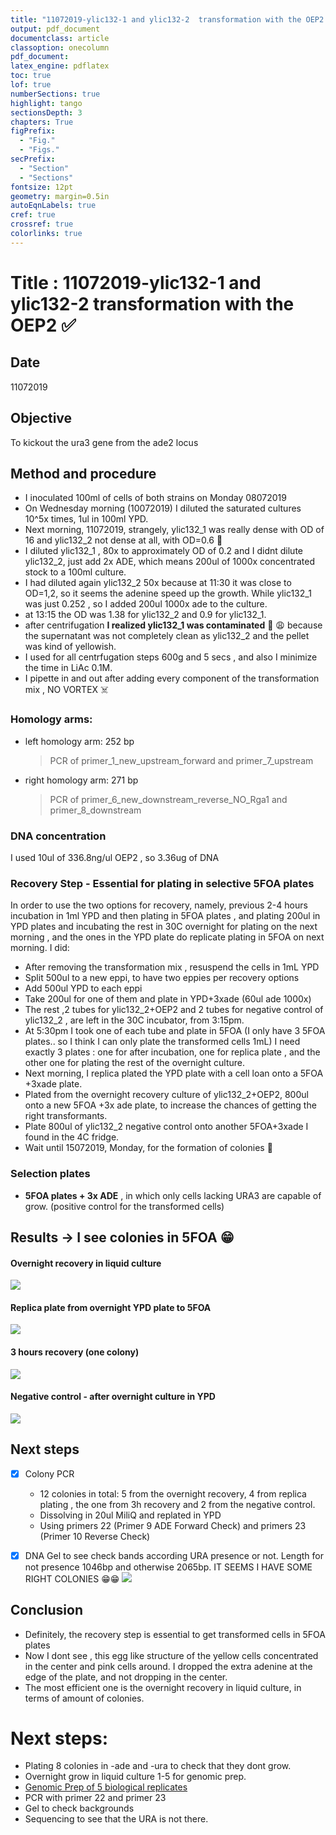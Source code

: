 ```yaml
---
title: "11072019-ylic132-1 and ylic132-2  transformation with the OEP2 "
output: pdf_document
documentclass: article
classoption: onecolumn
pdf_document:
latex_engine: pdflatex
toc: true
lof: true
numberSections: true
highlight: tango
sectionsDepth: 3
chapters: True
figPrefix:
  - "Fig."
  - "Figs."
secPrefix:
  - "Section"
  - "Sections"
fontsize: 12pt
geometry: margin=0.5in
autoEqnLabels: true
cref: true
crossref: true
colorlinks: true
---
```


# Title : 11072019-ylic132-1 and ylic132-2  transformation with the OEP2 :white_check_mark:

## Date
11072019

## Objective
To kickout the ura3 gene from the ade2 locus

## Method and procedure
- I inoculated 100ml of cells of both strains on Monday 08072019
- On Wednesday morning (10072019) I diluted the saturated cultures 10^5x times, 1ul in 100ml YPD.
- Next morning, 11072019, strangely, ylic132_1 was really dense with OD of 16 and ylic132_2 not dense at all, with OD=0.6 🤔
- I diluted ylic132_1 , 80x to approximately OD of 0.2 and I didnt dilute ylic132_2, just add 2x ADE, which means 200ul of 1000x concentrated stock to a 100ml culture.
- I had diluted again ylic132_2 50x because at 11:30 it was close to OD=1,2, so it seems the adenine speed up the growth. While ylic132_1 was just 0.252 , so I added 200ul 1000x ade to the culture.
- at 13:15 the OD was 1.38 for ylic132_2 and 0.9 for ylic132_1.
- after centrifugation **I realized ylic132_1 was contaminated** 😬 😩 because the supernatant was not completely clean as ylic132_2 and the pellet was kind of yellowish.
- I used for all centrfugation steps 600g and 5 secs , and also I minimize the time in LiAc 0.1M.
- I pipette in and out after adding every component  of the transformation mix , NO VORTEX ☠️
### Homology arms:
* left homology arm: 252 bp
  > PCR of primer_1_new_upstream_forward and primer_7_upstream
* right homology arm: 271 bp
  > PCR of primer_6_new_downstream_reverse_NO_Rga1 and primer_8_downstream



### DNA concentration
 I used 10ul of 336.8ng/ul OEP2 , so 3.36ug of DNA

### Recovery Step - Essential for plating in selective 5FOA plates

In order to use the two options for recovery, namely, previous 2-4 hours incubation in 1ml YPD and then plating in 5FOA plates , and plating 200ul in YPD plates and incubating the rest in 30C overnight for plating on the next morning , and the ones in the YPD plate do replicate plating in 5FOA on next morning. I did:

- After removing the transformation mix , resuspend the cells in 1mL YPD
- Split 500ul to a new eppi, to have two eppies per recovery options
- Add 500ul YPD to each eppi
- Take 200ul for one of them and plate in YPD+3xade (60ul ade 1000x)
- The rest ,2 tubes for  ylic132_2+OEP2 and 2 tubes for negative control of ylic132_2 , are left in the 30C incubator, from 3:15pm.
- At 5:30pm I took one of each tube and plate in 5FOA (I only have 3 5FOA plates.. so I think I can only plate the transformed cells 1mL) I need exactly 3 plates : one for after incubation, one for replica plate , and the other one for plating the rest of the overnight culture.
- Next morning, I replica plated the YPD plate with a cell loan onto a 5FOA +3xade plate.
- Plated from the overnight recovery culture of ylic132_2+OEP2, 800ul onto a new 5FOA +3x ade plate, to increase the chances of getting the right transformants.
- Plate 800ul of ylic132_2 negative control onto another 5FOA+3xade I found in the 4C fridge.
- Wait until 15072019, Monday, for the formation of colonies 🙏

### Selection plates
- **5FOA plates + 3x ADE** , in which only cells lacking URA3 are capable of grow. (positive control for the transformed cells)


## Results -> I see colonies in 5FOA 😁

#### Overnight recovery in liquid culture
![](../Images/overnight-recovery-liquid-culture-5foa.jpg)
#### Replica plate from overnight YPD plate to 5FOA
![](../Images/replica-plate-from-ypd-to-foa.jpg)
#### 3 hours recovery (one colony)
![](../Images/3h-recovery-5foa.jpg)
#### Negative control - after overnight culture in YPD
![](../Images/negative-control-ylic132-2.jpg)

## Next steps
- [x] Colony PCR

    - 12 colonies in total: 5 from the overnight recovery, 4 from replica plating , the one from 3h recovery and 2 from the negative control.
    - Dissolving in 20ul MiliQ and replated in YPD
    - Using primers 22 (Primer 9 ADE Forward Check) and primers 23 (Primer 10 Reverse Check)
- [x] DNA Gel to see check bands according URA presence or not. Length for not presence 1046bp and otherwise 2065bp. IT SEEMS I HAVE SOME RIGHT COLONIES 😁😁
![](../Images/ylic132_2+oep2-2019-07-15-15hr-47min_edited.png)
## Conclusion
 - Definitely, the recovery step is essential to get transformed cells in 5FOA plates
 - Now I dont see , this egg like structure of the yellow cells concentrated in the center and pink cells around. I dropped the extra adenine at the edge of the plate, and not dropping in the center.
 - The most efficient one is the overnight recovery in liquid culture, in terms of amount of colonies.
# Next steps:
 - Plating 8 colonies in -ade and -ura to check that they dont grow.
 - Overnight grow in liquid culture 1-5 for genomic prep.
 - [Genomic Prep of 5 biological replicates](./2019-07-17_Exp-Genomic-prep-ylic133-clones.md)
 - PCR with primer 22 and primer 23
 - Gel to check backgrounds
 - Sequencing to see that the URA is not there.
